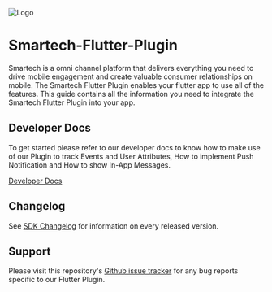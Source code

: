 
![Logo](https://secureservercdn.net/160.153.137.218/82x.311.myftpupload.com/wp-content/themes/smartech/images/common/logo-sm.png)
# Smartech-Flutter-Plugin


Smartech is a omni channel platform that delivers everything you need to drive mobile engagement and create valuable consumer relationships on mobile. The Smartech Flutter Plugin enables your flutter app to use all of the features. This guide contains all the information you need to integrate the Smartech Flutter Plugin into your app.

## Developer Docs
To get started please refer to our developer docs to know how to make use of our Plugin to track Events and User Attributes, How to implement Push Notification and How to show In-App Messages.

[Developer Docs](https://docs.netcoresmartech.com/docs/ios-sdk-v3-integration)


## Changelog
See [SDK Changelog](https://docs.netcoresmartech.com/docs/ios-sdk-v3-changelog) for information on every released version.

## Support
Please visit this repository's [Github issue tracker](https://github.com/NetcoreSolutions/Smartech-iOS-SDK/issues) for any bug reports specific to our Flutter Plugin.
